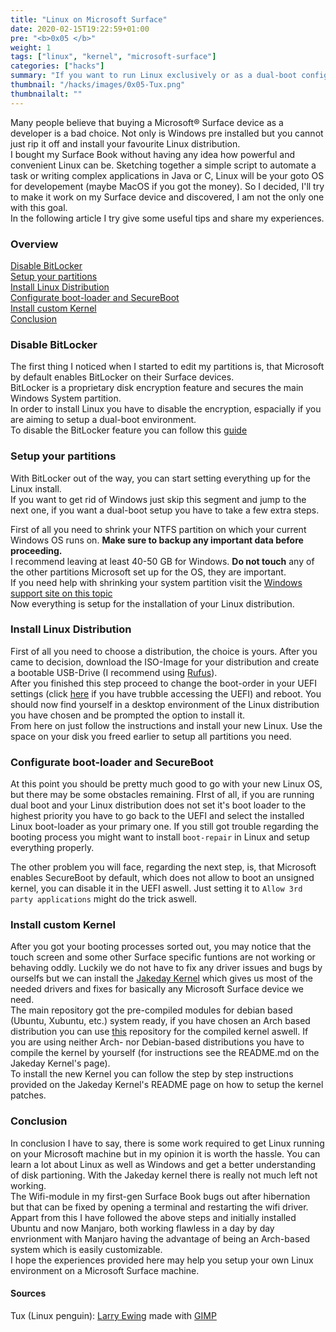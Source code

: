```yaml
---
title: "Linux on Microsoft Surface"
date: 2020-02-15T19:22:59+01:00
pre: "<b>0x05 </b>"
weight: 1
tags: ["linux", "kernel", "microsoft-surface"]
categories: ["hacks"]
summary: "If you want to run Linux exclusively or as a dual-boot configuration with Windows&reg; on a Microsoft&reg; Surface device you came to the right place."
thumbnail: "/hacks/images/0x05-Tux.png"
thumbnailalt: ""
---
```


Many people believe that buying a Microsoft&reg; Surface device as a developer is a bad choice. Not only is Windows pre installed but you cannot just 
rip it off and install your favourite Linux distribution.  
I bought my Surface Book without having any idea how powerful and convenient Linux can be. Sketching together a simple script to 
automate a task or writing complex applications in Java or C, Linux will be your goto OS for developement (maybe MacOS if you got the money).
So I decided, I'll try to make it work on my Surface device and discovered, I am not the only one with this goal.  
In the following article I try give some useful tips and share my experiences.

### Overview

[Disable BitLocker](#disable-bitlocker)  
[Setup your partitions](#setup-your-partitions)  
[Install Linux Distribution](#install-linux-distribution)  
[Configurate boot-loader and SecureBoot](#configurate-boot-loader-and-sercureboot)  
[Install custom Kernel](#install-custom-kernel)    
[Conclusion](#conslusion)  


### Disable BitLocker

The first thing I noticed when I started to edit my partitions is, that Microsoft by default enables BitLocker on their Surface devices.  
BitLocker is a proprietary disk encryption feature and secures the main Windows System partition.  
In order to install Linux you have to disable the encryption, espacially if you are aiming to setup a dual-boot environment.  
To disable the BitLocker feature you can follow this [guide](https://www.dell.com/support/article/de/de/debsdt1/sln302845/aktivieren-oder-deaktivieren-von-bitlocker-mit-tpm-in-windows?lang=de#DisablingBitlocker)     

### Setup your partitions

With BitLocker out of the way, you can start setting everything up for the Linux install.  
If you want to get rid of Windows just skip this segment and jump to the next one, if you want a dual-boot setup 
you have to take a few extra steps.  

First of all you need to shrink your NTFS partition on which your current Windows OS runs on. __Make sure to backup any important data before proceeding.__  
I recommend leaving at least 40-50 GB for Windows. __Do not touch__ any of the other partitions Microsoft set up for the OS, they are important.  
If you need help with shrinking your system partition visit the [Windows support site on this topic](https://docs.microsoft.com/de-de/windows-server/storage/disk-management/shrink-a-basic-volume)  
Now everything is setup for the installation of your Linux distribution.

### Install Linux Distribution

First of all you need to choose a distribution, the choice is yours. After you came to decision, download the ISO-Image for your distribution and create 
a bootable USB-Drive (I recommend using [Rufus](https://rufus.ie/)).  
After you finished this step proceed to change the boot-order in your UEFI settings (click [here](https://www.laptopmag.com/articles/access-bios-windows-10) if you have trubble accessing the UEFI)
and reboot. You should now find yourself in a desktop environment of the Linux distribution you have chosen and be prompted the option to install it.  
From here on just follow the instructions and install your new Linux. Use the space on your disk you freed earlier to setup all partitions you need. 

### Configurate boot-loader and SecureBoot

At this point you should be pretty much good to go with your new Linux OS, but there may be some obstacles remaining. FIrst of all, if you are running dual boot and your Linux distribution 
does not set it's boot loader to the highest priority you have to go back to the UEFI and select the installed Linux boot-loader as your primary one. If you still got trouble 
regarding the booting process you might want to install `boot-repair` in Linux and setup everything properly. 
 
The other problem you will face, regarding the next step, is, that Microsoft enables SecureBoot by default, which does not allow to boot an unsigned kernel, you can disable it in the UEFI 
aswell. Just setting it to `Allow 3rd party applications` might do the trick aswell.  

### Install custom Kernel

After you got your booting processes sorted out, you may notice that the touch screen and some other Surface specific funtions are not working or behaving oddly. Luckily we do not have to 
fix any driver issues and bugs by ourselfs but we can install the [Jakeday Kernel](https://github.com/jakeday/linux-surface) which gives us most of the needed drivers and fixes for basically 
any Microsoft Surface device we need.  
The main repository got the pre-compiled modules for debian based (Ubuntu, Xubuntu, etc.) system ready, if you have chosen an Arch based distribution you can use [this](https://github.com/dmhacker/arch-linux-surface) repository for the compiled kernel aswell. 
If you are using neither Arch- nor Debian-based distributions you have to compile the kernel by yourself (for instructions see the README.md on the Jakeday Kernel's page).  
To install the new Kernel you can follow the step by step instructions provided on the Jakeday Kernel's README page on how to setup the kernel patches. 

### Conclusion

In conclusion I have to say, there is some work required to get Linux running on your Microsoft machine but in my opinion it is worth the hassle. You can learn 
a lot about Linux as well as Windows and get a better understanding of disk partioning. With the Jakeday kernel there is really not much left not working.  
The Wifi-module in my first-gen Surface Book bugs out after hibernation but that can be fixed by opening a terminal and restarting the wifi driver.  
Appart from this I have followed the above steps and initially installed Ubuntu and now Manjaro, both working flawless in a day by day envrionment with Manjaro 
having the advantage of being an Arch-based system which is easily customizable.  
I hope the experiences provided here may help you setup your own Linux environment on a Microsoft Surface machine. 



#### Sources

Tux (Linux penguin): [Larry Ewing](ewing@isc.tamu.edu) made with [GIMP](https://en.wikipedia.org/wiki/GIMP)
